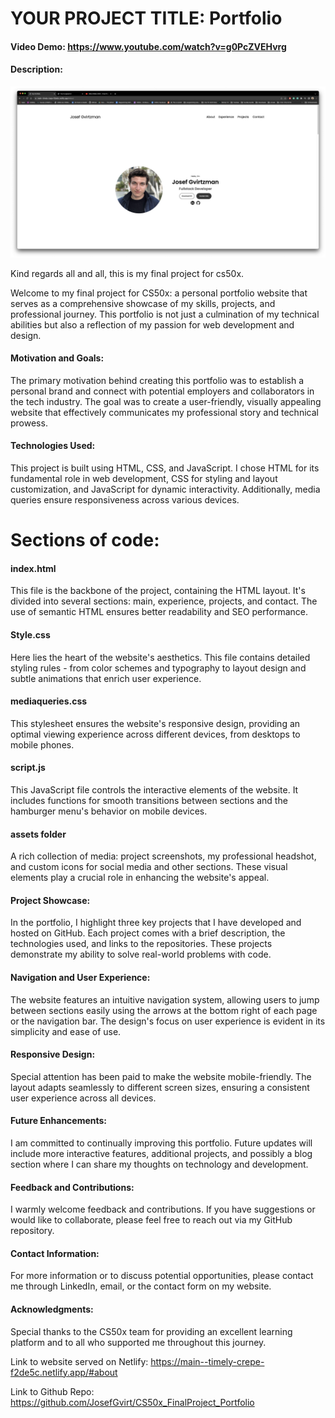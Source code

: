 # YOUR PROJECT TITLE: Portfolio
#### Video Demo:  <https://www.youtube.com/watch?v=g0PcZVEHvrg>
#### Description:

<img src="./Website screenshot.png" alt="homepage of website">

Kind regards all and all, this is my final project for cs50x.

Welcome to my final project for CS50x: a personal portfolio website that serves as a comprehensive showcase of my skills, projects, and professional journey. This portfolio is not just a culmination of my technical abilities but also a reflection of my passion for web development and design.

#### Motivation and Goals:
The primary motivation behind creating this portfolio was to establish a personal brand and connect with potential employers and collaborators in the tech industry. The goal was to create a user-friendly, visually appealing website that effectively communicates my professional story and technical prowess.

#### Technologies Used:
This project is built using HTML, CSS, and JavaScript. I chose HTML for its fundamental role in web development, CSS for styling and layout customization, and JavaScript for dynamic interactivity. Additionally, media queries ensure responsiveness across various devices.

# Sections of code:
#### index.html 
This file is the backbone of the project, containing the HTML layout. It's divided into several sections: main, experience, projects, and contact. The use of semantic HTML ensures better readability and SEO performance.

#### Style.css
Here lies the heart of the website's aesthetics. This file contains detailed styling rules - from color schemes and typography to layout design and subtle animations that enrich user experience.

#### mediaqueries.css
This stylesheet ensures the website's responsive design, providing an optimal viewing experience across different devices, from desktops to mobile phones.

#### script.js
This JavaScript file controls the interactive elements of the website. It includes functions for smooth transitions between sections and the hamburger menu's behavior on mobile devices.

#### assets folder
A rich collection of media: project screenshots, my professional headshot, and custom icons for social media and other sections. These visual elements play a crucial role in enhancing the website's appeal.

#### Project Showcase:
In the portfolio, I highlight three key projects that I have developed and hosted on GitHub. Each project comes with a brief description, the technologies used, and links to the repositories. These projects demonstrate my ability to solve real-world problems with code.

#### Navigation and User Experience:
The website features an intuitive navigation system, allowing users to jump between sections easily using the arrows at the bottom right of each page or the navigation bar. The design's focus on user experience is evident in its simplicity and ease of use.

#### Responsive Design:
Special attention has been paid to make the website mobile-friendly. The layout adapts seamlessly to different screen sizes, ensuring a consistent user experience across all devices.

#### Future Enhancements:
I am committed to continually improving this portfolio. Future updates will include more interactive features, additional projects, and possibly a blog section where I can share my thoughts on technology and development.

#### Feedback and Contributions:
I warmly welcome feedback and contributions. If you have suggestions or would like to collaborate, please feel free to reach out via my GitHub repository.

#### Contact Information:
For more information or to discuss potential opportunities, please contact me through LinkedIn, email, or the contact form on my website. 

#### Acknowledgments:
Special thanks to the CS50x team for providing an excellent learning platform and to all who supported me throughout this journey.


Link to website served on Netlify: https://main--timely-crepe-f2de5c.netlify.app/#about

Link to Github Repo: https://github.com/JosefGvirt/CS50x_FinalProject_Portfolio
